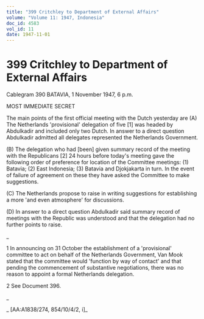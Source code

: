 ```yaml
---
title: "399 Critchley to Department of External Affairs"
volume: "Volume 11: 1947, Indonesia"
doc_id: 4583
vol_id: 11
date: 1947-11-01
---
```


# 399 Critchley to Department of External Affairs

Cablegram 390 BATAVIA, 1 November 1947, 6 p.m.

MOST IMMEDIATE SECRET

The main points of the first official meeting with the Dutch yesterday are (A) The Netherlands 'provisional' delegation of five [1] was headed by Abdulkadir and included only two Dutch. In answer to a direct question Abdulkadir admitted all delegates represented the Netherlands Government.

(B) The delegation who had [been] given summary record of the meeting with the Republicans [2] 24 hours before today's meeting gave the following order of preference for location of the Committee meetings: (1) Batavia; (2) East Indonesia; (3) Batavia and Djokjakarta in turn. In the event of failure of agreement on these they have asked the Committee to make suggestions.

(C) The Netherlands propose to raise in writing suggestions for establishing a more 'and even atmosphere' for discussions.

(D) In answer to a direct question Abdulkadir said summary record of meetings with the Republic was understood and that the delegation had no further points to raise.

_

1 In announcing on 31 October the establishment of a 'provisional' committee to act on behalf of the Netherlands Government, Van Mook stated that the committee would 'function by way of contact' and that pending the commencement of substantive negotiations, there was no reason to appoint a formal Netherlands delegation.

2 See Document 396.

_

_ [AA:A1838/274, 854/10/4/2, i]_
